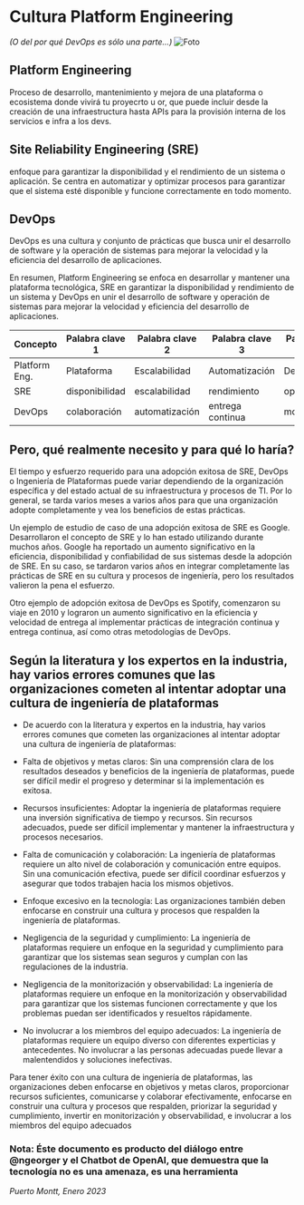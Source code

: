 
# Cultura Platform Engineering

*(O del por qué DevOps es sólo una parte...)*
![Foto](../attachments/d6132955ab11e1623dc5bdaba1bd236c0a62888e.png)

## Platform Engineering  

Proceso de desarrollo, mantenimiento y mejora de una plataforma o ecosistema donde vivirá tu proyecrto u or, que puede incluir desde la creación de una infraestructura hasta APIs para la provisión interna de los servicios e infra a los devs.

## Site Reliability Engineering (SRE)

enfoque para garantizar la disponibilidad y el rendimiento de un sistema o aplicación. Se centra en automatizar y optimizar procesos para garantizar que el sistema esté disponible y funcione correctamente en todo momento.

## DevOps

DevOps es una cultura y conjunto de prácticas que busca unir el desarrollo de software y la operación de sistemas para mejorar la velocidad y la eficiencia del desarrollo de aplicaciones.

En resumen, Platform Engineering se enfoca en desarrollar y mantener una plataforma tecnológica, SRE en garantizar la disponibilidad y rendimiento de un sistema y DevOps en unir el desarrollo de software y operación de sistemas para mejorar la velocidad y eficiencia del desarrollo de aplicaciones.

| Concepto      | Palabra clave 1 | Palabra clave 2 | Palabra clave 3  | Palabra clave 4 | Palabra clave 5 |
|---------------|-----------------|-----------------|------------------|-----------------|-----------------|
| Platform Eng. | Plataforma      | Escalabilidad   | Automatización   | Desarrollo      | Infraestructura |
| SRE           | disponibilidad  | escalabilidad   | rendimiento      | operaciones     | automatización  |
| DevOps        | colaboración    | automatización  | entrega continua | monitorización  | cultura ágil    |

## Pero, qué realmente necesito y para qué lo haría?

El tiempo y esfuerzo requerido para una adopción exitosa de SRE, DevOps o Ingeniería de Plataformas puede variar dependiendo de la organización específica y del estado actual de su infraestructura y procesos de TI. Por lo general, se tarda varios meses a varios años para que una organización adopte completamente y vea los beneficios de estas prácticas.

Un ejemplo de estudio de caso de una adopción exitosa de SRE es Google. Desarrollaron el concepto de SRE y lo han estado utilizando durante muchos años. Google ha reportado un aumento significativo en la eficiencia, disponibilidad y confiabilidad de sus sistemas desde la adopción de SRE. En su caso, se tardaron varios años en integrar completamente las prácticas de SRE en su cultura y procesos de ingeniería, pero los resultados valieron la pena el esfuerzo.

Otro ejemplo de adopción exitosa de DevOps es Spotify, comenzaron su viaje en 2010 y lograron un aumento significativo en la eficiencia y velocidad de entrega al implementar prácticas de integración continua y entrega continua, así como otras metodologías de DevOps.

## Según la literatura y los expertos en la industria, hay varios errores comunes que las organizaciones cometen al intentar adoptar una cultura de ingeniería de plataformas

- De acuerdo con la literatura y expertos en la industria, hay varios errores comunes que cometen las organizaciones al intentar adoptar una cultura de ingeniería de plataformas:

- Falta de objetivos y metas claros: Sin una comprensión clara de los resultados deseados y beneficios de la ingeniería de plataformas, puede ser difícil medir el progreso y determinar si la implementación es exitosa.

- Recursos insuficientes: Adoptar la ingeniería de plataformas requiere una inversión significativa de tiempo y recursos. Sin recursos adecuados, puede ser difícil implementar y mantener la infraestructura y procesos necesarios.

- Falta de comunicación y colaboración: La ingeniería de plataformas requiere un alto nivel de colaboración y comunicación entre equipos. Sin una comunicación efectiva, puede ser difícil coordinar esfuerzos y asegurar que todos trabajen hacia los mismos objetivos.

- Enfoque excesivo en la tecnología: Las organizaciones también deben enfocarse en construir una cultura y procesos que respalden la ingeniería de plataformas.

- Negligencia de la seguridad y cumplimiento: La ingeniería de plataformas requiere un enfoque en la seguridad y cumplimiento para garantizar que los sistemas sean seguros y cumplan con las regulaciones de la industria.

- Negligencia de la monitorización y observabilidad: La ingeniería de plataformas requiere un enfoque en la monitorización y observabilidad para garantizar que los sistemas funcionen correctamente y que los problemas puedan ser identificados y resueltos rápidamente.

- No involucrar a los miembros del equipo adecuados: La ingeniería de plataformas requiere un equipo diverso con diferentes experticias y antecedentes. No involucrar a las personas adecuadas puede llevar a malentendidos y soluciones inefectivas.

Para tener éxito con una cultura de ingeniería de plataformas, las organizaciones deben enfocarse en objetivos y metas claros, proporcionar recursos suficientes, comunicarse y colaborar efectivamente, enfocarse en construir una cultura y procesos que respalden, priorizar la seguridad y cumplimiento, invertir en monitorización y observabilidad, e involucrar a los miembros del equipo adecuados

### Nota: Éste documento es producto del diálogo entre @ngeorger y el Chatbot de OpenAI, que demuestra que la tecnología no es una amenaza, es una herramienta

_Puerto Montt, Enero 2023_
